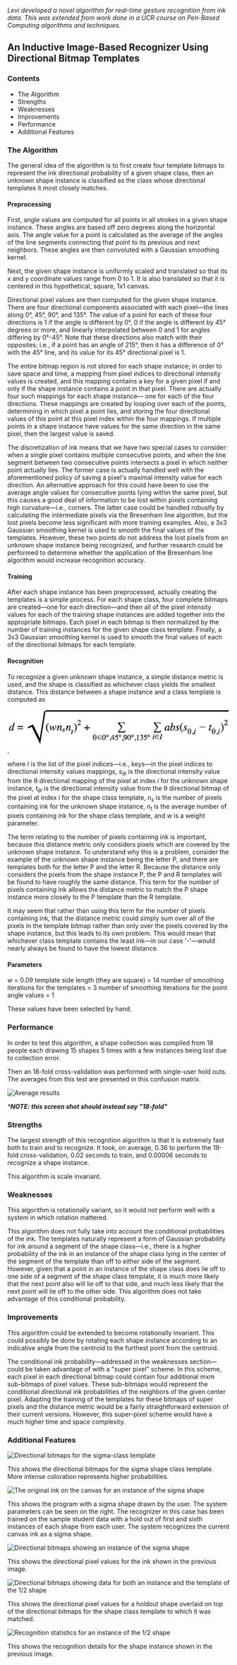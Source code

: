 _Levi developed a novel algorithm for real-time gesture recognition from ink data. This was extended from work done in
a UCR course on Pen-Based Computing algorithms and techniques._

## An Inductive Image-Based Recognizer Using Directional Bitmap Templates

### Contents

- The Algorithm
- Strengths
- Weaknesses
- Improvements
- Performance
- Additional Features

### The Algorithm

The general idea of the algorithm is to first create four template bitmaps to represent the ink directional
probability of a given shape class, then an unknown shape instance is classified as the class whose directional
templates it most closely matches.

#### Preprocessing

First, angle values are computed for all points in all strokes in a given shape instance. These angles are based off
zero degrees along the horizontal axis. The angle value for a point is calculated as the average of the angles of the
line segments connecting that point to its previous and next neighbors. These angles are then convoluted with a
Gaussian smoothing kernel.

Next, the given shape instance is uniformly scaled and translated so that its x and y coordinate values range from 0
to 1. It is also translated so that it is centered in this hypothetical, square, 1x1 canvas.

Directional pixel values are then computed for the given shape instance. There are four directional components
associated with each pixel&mdash;the lines along 0&deg;, 45&deg;, 90&deg;, and 135&deg;. The value of a point for each
of these four directions is 1 if the angle is different by 0&deg;, 0 if the angle is different by 45&deg; degrees or
more, and linearly interpolated between 0 and 1 for angles differing by 0&deg;-45&deg;. Note that these directions
also match with their opposites; i.e., if a point has an angle of 215&deg;, then it has a difference of 0&deg; with
the 45&deg; line, and its value for its 45&deg; directional pixel is 1.

The entire bitmap region is not stored for each shape instance; in order to save space and time, a mapping from pixel
indices to directional intensity values is created, and this mapping contains a key for a given pixel if and only if
the shape instance contains a point in that pixel. There are actually four such mappings for each shape instance&mdash;
one for each of the four directions. These mappings are created by looping over each of the points, determining in
which pixel a point lies, and storing the four directional values of this point at this pixel index within the four
mappings. If multiple points in a shape instance have values for the same direction in the same pixel, then the
largest value is saved.

The discretization of ink means that we have two special cases to consider: when a single pixel contains multiple
consecutive points, and when the line segment between two consecutive points intersects a pixel in which neither point
actually lies. The former case is actually handled well with the aforementioned policy of saving a pixel's maximal
intensity value for each direction. An alternative approach for this could have been to use the average angle values
for consecutive points lying within the same pixel, but this causes a good deal of information to be lost within
pixels containing high curvature&mdash;i.e., corners. The latter case could be handled robustly by calculating the
intermediate pixels via the Bresenham line algorithm, but the lost pixels become less significant with more training
examples. Also, a 3x3 Gaussian smoothing kernel is used to smooth the final values of the templates. However, these
two points do not address the lost pixels from an unknown shape instance being recognized, and further research could
be performed to determine whether the application of the Bresenham line algorithm would increase recognition accuracy.

#### Training

After each shape instance has been preprocessed, actually creating the templates is a simple process. For each shape
class, four complete bitmaps are created&mdash;one for each direction&mdash;and then all of the pixel intensity values
for each of the training shape instances are added together into the appropriate bitmaps. Each pixel in each bitmap is
then normalized by the number of training instances for the given shape class template. Finally, a 3x3 Gaussian
smoothing kernel is used to smooth the final values of each of the directional bitmaps for each template.

#### Recognition

To recognize a given unknown shape instance, a simple distance metric is used, and the shape is classified as 
whichever class yields the smallest distance. This distance between a shape instance and a class template is computed 
as

![Shape-class distance equation][shape-class-distance-equation-image],

where _I_ is the list of the pixel indices&mdash;i.e., keys&mdash;in the pixel indices to directional intensity values
mappings, _s<sub>&theta;i</sub>_ is the directional intensity value from the &theta; directional mapping of the pixel
at index _i_ for the unknown shape instance, _t<sub>&theta;i</sub>_ is the directional intensity value from the
&theta; directional bitmap of the pixel at index _i_ for the shape class template, _n<sub>s</sub>_ is the number of
pixels containing ink for the unknown shape instance, _n<sub>t</sub>_ is the average number of pixels containing ink
for the shape class template, and _w_ is a weight parameter.

The term relating to the number of pixels containing ink is important, because this distance metric only considers
pixels which are covered by the unknown shape instance. To understand why this is a problem, consider the example of
the unknown shape instance being  the letter P, and there are templates both for the letter P and the letter R.
Because the distance only considers the pixels from the shape instance P, the P and R templates will be found to have
roughly the same distance. This term for the number of pixels containing ink allows the distance metric to match the P
shape instance more closely to the P template than the R template.

It may seem that rather than using this term for the number of pixels containing ink, that the distance metric could 
simply sum over all of the pixels in the template bitmap rather than only over the pixels covered by the shape 
instance, but this leads to its own problem. This would mean that whichever class template contains the least
ink&mdash;in our case '-'&mdash;would nearly always be found to have the lowest distance.

#### Parameters

_w_ = 0.09
template side length (they are square) = 14
number of smoothing iterations for the templates = 3
number of smoothing iterations for the point angle values = 1

These values have been selected by hand.

### Performance

In order to test this algorithm, a shape collection was compiled from 18 people each drawing 15 shapes 5 times with a
few instances being lost due to collection error.

Then an 18-fold cross-validation was performed with single-user hold outs. The averages from this test are presented
in this confusion matrix.

![Average results][average-results-image]

_***NOTE: this screen shot should instead say "18-fold"**_

### Strengths

The largest strength of this recognition algorithm is that it is extremely fast both to train and to recognize. It 
took, on average, 0.36 to perform the 18-fold cross-validation, 0.02 seconds to train, and 0.00006 seconds to 
recognize a shape instance.

This algorithm is scale invariant.

### Weaknesses

This algorithm is rotationally variant, so it would not perform well with a system in which rotation mattered.

This algorithm does not fully take into account the conditional probabilities of the ink. The templates naturally 
represent a form of Gaussian probability for ink around a segment of the shape class&mdash;i.e., there is a higher 
probability of the ink in an instance of the shape class lying in the center of the segment of the template than off 
to either side of the segment. However, given that a point in an instance of the shape class does lie off to one side 
of a segment of the shape class template, it is much more likely that the next point also will lie off to that side, 
and much less likely that the next point will lie off to the other side. This algorithm does not take advantage of 
this conditional probability.

### Improvements

This algorithm could be extended to become rotationally invariant. This could possibly be done by rotating each shape 
instance according to an indicative angle from the centroid to the furthest point from the centroid.

The conditional ink probability&mdash;addressed in the weaknesses section&mdash;could be taken advantage of with a
"super pixel" scheme. In this scheme, each pixel in each directional bitmap could contain four additional mxm
sub-bitmaps of pixel values. These sub-bitmaps would represent the conditional directional ink probabilities of the
neighbors of the given center pixel. Adapting the training of the templates for these bitmaps of super pixels and the
distance metric would be a fairly straightforward extension of their current versions. However, this super-pixel
scheme would have a much higher time and space complexity.

### Additional Features

![Directional bitmaps for the sigma-class template][directional-bitmaps-sigma-template-image]

This shows the directional bitmaps for the sigma shape class template.  More intense coloration represents higher probabilities.

![The original ink on the canvas for an instance of the sigma shape][canvas-ink-sigma-instance-image]

This shows the program with a sigma shape drawn by the user.  The system parameters can be seen on the right.  The recognizer in this case has been trained on the sample student data with a hold out of first and sixth instances of each shape from each user.  The system recognizes the current canvas ink as a sigma shape.

![Directional bitmaps showing an instance of the sigma shape][directional-bitmaps-sigma-instance-image]

This shows the directional pixel values for the ink shown in the previous image.

![Directional bitmaps showing data for both an instance and the template of the 1/2 shape][directional-bitmaps-1-2-instance-and-template-image]

This shows the directional pixel values for a holdout shape overlaid on top of the directional bitmaps for the shape class template to which it was matched.

![Recognition statistics for an instance of the 1/2 shape][recognition-stats-1-2-instance-image]

This shows the recognition details for the shape instance shown in the previous image.


[shape-class-distance-equation-image]: /example/data/gesture-recognizer/images/shape-class-distance-equation.png
[average-results-image]: /example/data/gesture-recognizer/images/average-results.png
[directional-bitmaps-sigma-template-image]: /example/data/gesture-recognizer/images/directional-bitmaps-sigma-template.png
[canvas-ink-sigma-instance-image]: /example/data/gesture-recognizer/images/canvas-ink-sigma-instance.png
[directional-bitmaps-sigma-instance-image]: /example/data/gesture-recognizer/images/directional-bitmaps-sigma-instance.png
[directional-bitmaps-1-2-instance-and-template-image]: /example/data/gesture-recognizer/images/directional-bitmaps-1-2-instance-and-template.png
[recognition-stats-1-2-instance-image]: /example/data/gesture-recognizer/images/recognition-stats-1-2-instance.png
